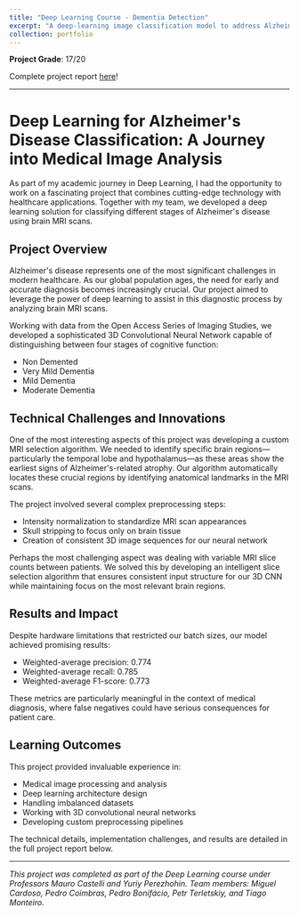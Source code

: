 ```yaml
---
title: "Deep Learning Course - Dementia Detection"
excerpt: "A deep-learning image classification model to address Alzheimer’s disease classification problem.<br/><br/><img src='/images/portfolio/brain_mri.jpg'><br/>"
collection: portfolio
---
```

**Project Grade**: 17/20

Complete project report [here](https://liveeduisegiunl-my.sharepoint.com/:b:/g/personal/20211652_novaims_unl_pt/EZ8l2xoPepFLnfgh9IRXywQBI7afnqvXevARYg7pBOUwyg?e=8XYogz)!

---

# Deep Learning for Alzheimer's Disease Classification: A Journey into Medical Image Analysis

As part of my academic journey in Deep Learning, I had the opportunity to work on a fascinating project that combines cutting-edge technology with healthcare applications. Together with my team, we developed a deep learning solution for classifying different stages of Alzheimer's disease using brain MRI scans.

## Project Overview

Alzheimer's disease represents one of the most significant challenges in modern healthcare. As our global population ages, the need for early and accurate diagnosis becomes increasingly crucial. Our project aimed to leverage the power of deep learning to assist in this diagnostic process by analyzing brain MRI scans.

Working with data from the Open Access Series of Imaging Studies, we developed a sophisticated 3D Convolutional Neural Network capable of distinguishing between four stages of cognitive function:
- Non Demented
- Very Mild Dementia
- Mild Dementia
- Moderate Dementia

## Technical Challenges and Innovations

One of the most interesting aspects of this project was developing a custom MRI selection algorithm. We needed to identify specific brain regions—particularly the temporal lobe and hypothalamus—as these areas show the earliest signs of Alzheimer's-related atrophy. Our algorithm automatically locates these crucial regions by identifying anatomical landmarks in the MRI scans.

The project involved several complex preprocessing steps:
- Intensity normalization to standardize MRI scan appearances
- Skull stripping to focus only on brain tissue
- Creation of consistent 3D image sequences for our neural network

Perhaps the most challenging aspect was dealing with variable MRI slice counts between patients. We solved this by developing an intelligent slice selection algorithm that ensures consistent input structure for our 3D CNN while maintaining focus on the most relevant brain regions.

## Results and Impact

Despite hardware limitations that restricted our batch sizes, our model achieved promising results:
- Weighted-average precision: 0.774
- Weighted-average recall: 0.785
- Weighted-average F1-score: 0.773

These metrics are particularly meaningful in the context of medical diagnosis, where false negatives could have serious consequences for patient care.

## Learning Outcomes

This project provided invaluable experience in:
- Medical image processing and analysis
- Deep learning architecture design
- Handling imbalanced datasets
- Working with 3D convolutional neural networks
- Developing custom preprocessing pipelines

The technical details, implementation challenges, and results are detailed in the full project report below.

---

*This project was completed as part of the Deep Learning course under Professors Mauro Castelli and Yuriy Perezhohin. Team members: Miguel Cardoso, Pedro Coimbras, Pedro Bonifácio, Petr Terletskiy, and Tiago Monteiro.*

